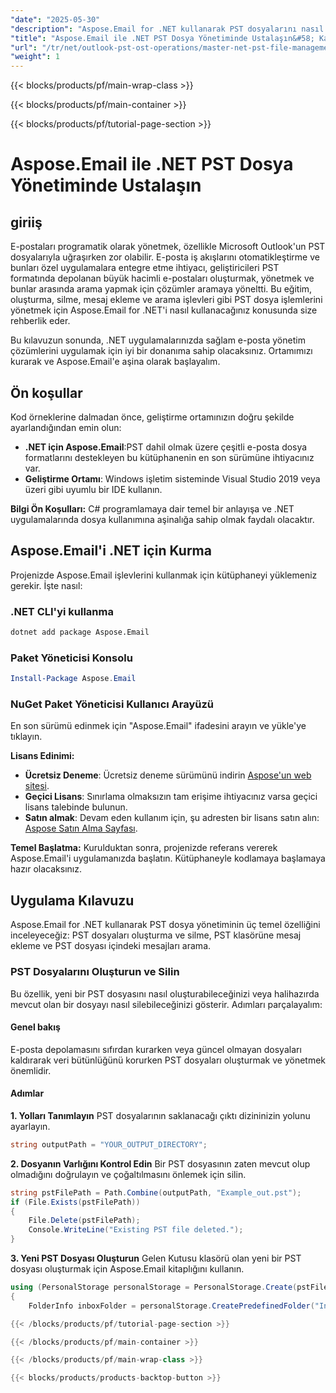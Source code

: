 ```yaml
---
"date": "2025-05-30"
"description": "Aspose.Email for .NET kullanarak PST dosyalarını nasıl etkili bir şekilde oluşturacağınızı, yöneteceğinizi ve arayacağınızı öğrenin. E-posta iş akışlarınızı sorunsuz bir şekilde otomatikleştirin."
"title": "Aspose.Email ile .NET PST Dosya Yönetiminde Ustalaşın&#58; Kapsamlı Bir Kılavuz"
"url": "/tr/net/outlook-pst-ost-operations/master-net-pst-file-management-aspose-email/"
"weight": 1
---
```


{{< blocks/products/pf/main-wrap-class >}}

{{< blocks/products/pf/main-container >}}

{{< blocks/products/pf/tutorial-page-section >}}
# Aspose.Email ile .NET PST Dosya Yönetiminde Ustalaşın

## giriiş

E-postaları programatik olarak yönetmek, özellikle Microsoft Outlook'un PST dosyalarıyla uğraşırken zor olabilir. E-posta iş akışlarını otomatikleştirme ve bunları özel uygulamalara entegre etme ihtiyacı, geliştiricileri PST formatında depolanan büyük hacimli e-postaları oluşturmak, yönetmek ve bunlar arasında arama yapmak için çözümler aramaya yöneltti. Bu eğitim, oluşturma, silme, mesaj ekleme ve arama işlevleri gibi PST dosya işlemlerini yönetmek için Aspose.Email for .NET'i nasıl kullanacağınız konusunda size rehberlik eder.

Bu kılavuzun sonunda, .NET uygulamalarınızda sağlam e-posta yönetim çözümlerini uygulamak için iyi bir donanıma sahip olacaksınız. Ortamımızı kurarak ve Aspose.Email'e aşina olarak başlayalım.

## Ön koşullar

Kod örneklerine dalmadan önce, geliştirme ortamınızın doğru şekilde ayarlandığından emin olun:

- **.NET için Aspose.Email**:PST dahil olmak üzere çeşitli e-posta dosya formatlarını destekleyen bu kütüphanenin en son sürümüne ihtiyacınız var.
- **Geliştirme Ortamı**: Windows işletim sisteminde Visual Studio 2019 veya üzeri gibi uyumlu bir IDE kullanın.

**Bilgi Ön Koşulları:**
C# programlamaya dair temel bir anlayışa ve .NET uygulamalarında dosya kullanımına aşinalığa sahip olmak faydalı olacaktır.

## Aspose.Email'i .NET için Kurma

Projenizde Aspose.Email işlevlerini kullanmak için kütüphaneyi yüklemeniz gerekir. İşte nasıl:

### .NET CLI'yi kullanma
```bash
dotnet add package Aspose.Email
```

### Paket Yöneticisi Konsolu
```powershell
Install-Package Aspose.Email
```

### NuGet Paket Yöneticisi Kullanıcı Arayüzü
En son sürümü edinmek için "Aspose.Email" ifadesini arayın ve yükle'ye tıklayın.

**Lisans Edinimi:**
- **Ücretsiz Deneme**: Ücretsiz deneme sürümünü indirin [Aspose'un web sitesi](https://releases.aspose.com/email/net/).
- **Geçici Lisans**: Sınırlama olmaksızın tam erişime ihtiyacınız varsa geçici lisans talebinde bulunun.
- **Satın almak**: Devam eden kullanım için, şu adresten bir lisans satın alın: [Aspose Satın Alma Sayfası](https://purchase.aspose.com/buy).

**Temel Başlatma:**
Kurulduktan sonra, projenizde referans vererek Aspose.Email'i uygulamanızda başlatın. Kütüphaneyle kodlamaya başlamaya hazır olacaksınız.

## Uygulama Kılavuzu

Aspose.Email for .NET kullanarak PST dosya yönetiminin üç temel özelliğini inceleyeceğiz: PST dosyaları oluşturma ve silme, PST klasörüne mesaj ekleme ve PST dosyası içindeki mesajları arama.

### PST Dosyalarını Oluşturun ve Silin

Bu özellik, yeni bir PST dosyasını nasıl oluşturabileceğinizi veya halihazırda mevcut olan bir dosyayı nasıl silebileceğinizi gösterir. Adımları parçalayalım:

#### Genel bakış
E-posta depolamasını sıfırdan kurarken veya güncel olmayan dosyaları kaldırarak veri bütünlüğünü korurken PST dosyaları oluşturmak ve yönetmek önemlidir.

#### Adımlar

**1. Yolları Tanımlayın**
PST dosyalarının saklanacağı çıktı dizininizin yolunu ayarlayın.
```csharp
string outputPath = "YOUR_OUTPUT_DIRECTORY";
```

**2. Dosyanın Varlığını Kontrol Edin**
Bir PST dosyasının zaten mevcut olup olmadığını doğrulayın ve çoğaltılmasını önlemek için silin.
```csharp
string pstFilePath = Path.Combine(outputPath, "Example_out.pst");
if (File.Exists(pstFilePath))
{
    File.Delete(pstFilePath);
    Console.WriteLine("Existing PST file deleted.");
}
```

**3. Yeni PST Dosyası Oluşturun**
Gelen Kutusu klasörü olan yeni bir PST dosyası oluşturmak için Aspose.Email kitaplığını kullanın.
```csharp
using (PersonalStorage personalStorage = PersonalStorage.Create(pstFilePath, FileFormatVersion.Unicode))
{
    FolderInfo inboxFolder = personalStorage.CreatePredefinedFolder("Inbox\

{{< /blocks/products/pf/tutorial-page-section >}}

{{< /blocks/products/pf/main-container >}}

{{< /blocks/products/pf/main-wrap-class >}}

{{< blocks/products/products-backtop-button >}}